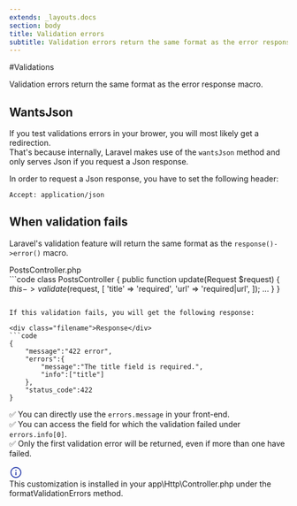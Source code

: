 ```yaml
---
extends: _layouts.docs
section: body
title: Validation errors
subtitle: Validation errors return the same format as the error response macro.
---
```


#Validations
<div class="subtitle">Validation errors return the same format as the error response macro.</div>


## WantsJson

If you test validations errors in your brower, you will most likely get a redirection.  
That's because internally, Laravel makes use of the `wantsJson` method and only serves Json if you request a Json response.

In order to request a Json response, you have to set the following header:

```code
Accept: application/json
```

## When validation fails

Laravel's validation feature will return the same format as the `response()->error()` macro.

<div class="filename">PostsController.php</div>
```code
<?php

class PostsController
{
    public function update(Request $request)
    {
        $this->validate($request, [
            'title' => 'required',
            'url'   => 'required|url',
        ]);
        ...
    }
}
```

If this validation fails, you will get the following response:

<div class="filename">Response</div>
```code
{
    "message":"422 error",
    "errors":{
        "message":"The title field is required.",
        "info":["title"]
    },
    "status_code":422
}
```

✅ You can directly use the `errors.message` in your front-end.  
✅ You can access the field for which the validation failed under `errors.info[0]`.  
✅ Only the first validation error will be returned, even if more than one have failed.  


<div class="info">
    <svg fill="#3f51b5" height="24" viewBox="0 0 24 24" width="24" xmlns="http://www.w3.org/2000/svg">
        <path d="M0 0h24v24H0z" fill="none"/>
        <path d="M11 17h2v-6h-2v6zm1-15C6.48 2 2 6.48 2 12s4.48 10 10 10 10-4.48 10-10S17.52 2 12 2zm0 18c-4.41 0-8-3.59-8-8s3.59-8 8-8 8 3.59 8 8-3.59 8-8 8zM11 9h2V7h-2v2z"/>
    </svg>
    <div>
        This customization is installed in your app\Http\Controller.php under the formatValidationErrors method.
    </div>
</div>
